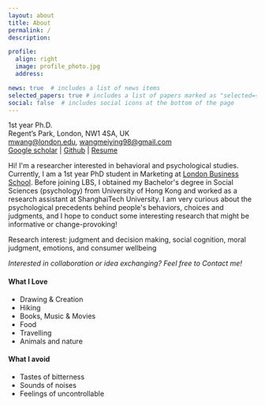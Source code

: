 ```yaml
---
layout: about
title: About
permalink: /
description: 

profile:
  align: right
  image: profile_photo.jpg
  address: 

news: true  # includes a list of news items
selected_papers: true # includes a list of papers marked as "selected={true}"
social: false  # includes social icons at the bottom of the page
---
```


1st year Ph.D.<br>
Regent’s Park, London, NW1 4SA, UK<br>
mwang@london.edu, wangmeiying98@gmail.com<br>
[Google scholar](https://scholar.google.com/citations?hl=zh-TW&user=hvSnzi0AAAAJ) | [Github](https://github.com/calfoy) | [Resume](https://www.dropbox.com/s/yf6h8no4uufdht7/Wang%20Meiying%20CV%20220703.pdf?dl=0)

Hi! I'm a researcher interested in behavioral and psychological studies. Currently, I am a 1st year PhD student in Marketing at [London Business School](https://www.london.edu/phd/profiles/). Before joining LBS, I obtained my Bachelor's degree in Social Sciences (psychology) from University of Hong Kong and worked as a research assistant at ShanghaiTech University. I am very curious about the psychological precedents behind people's behaviors, choices and judgments, and I hope to conduct some interesting research that might be informative or change-provoking! 


Research interest: judgment and decision making, social cognition, moral judgment, emotions, and consumer wellbeing

*Interested in collaboration or idea exchanging? Feel free to Contact me!*


#### What I Love

- Drawing & Creation
- Hiking
- Books, Music & Movies
- Food
- Travelling
- Animals and nature


#### What I avoid
- Tastes of bitterness
- Sounds of noises
- Feelings of uncontrollable
